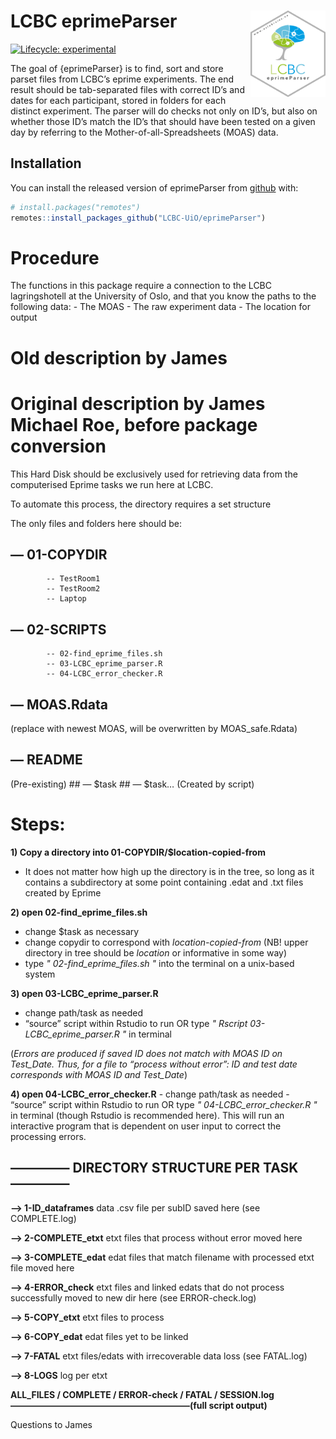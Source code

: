
<!-- README.md is generated from README.Rmd. Please edit that file -->

# LCBC eprimeParser <img src="man/figures/hex.png" align="right" alt="" width="120" />

<!-- badges: start -->

[![Lifecycle:
experimental](https://img.shields.io/badge/lifecycle-experimental-orange.svg)](https://www.tidyverse.org/lifecycle/#experimental)
<!-- badges: end -->

The goal of {eprimeParser} is to find, sort and store parset files from
LCBC’s eprime experiments. The end result should be tab-separated files
with correct ID’s and dates for each participant, stored in folders for
each distinct experiment. The parser will do checks not only on ID’s,
but also on whether those ID’s match the ID’s that should have been
tested on a given day by referring to the Mother-of-all-Spreadsheets
(MOAS) data.

## Installation

You can install the released version of eprimeParser from
[github](https://github.org) with:

``` r
# install.packages("remotes")
remotes::install_packages_github("LCBC-UiO/eprimeParser")
```

# Procedure

The functions in this package require a connection to the LCBC
lagringshotell at the University of Oslo, and that you know the paths to
the following data: - The MOAS - The raw experiment data - The location
for output

# Old description by James

# Original description by James Michael Roe, before package conversion

This Hard Disk should be exclusively used for retrieving data from the
computerised Eprime tasks we run here at LCBC.

To automate this process, the directory requires a set structure

The only files and folders here should be:

## — 01-COPYDIR

``` 
        -- TestRoom1
        -- TestRoom2
        -- Laptop
```

## — 02-SCRIPTS

``` 
        -- 02-find_eprime_files.sh
        -- 03-LCBC_eprime_parser.R
        -- 04-LCBC_error_checker.R
```

## — MOAS.Rdata

(replace with newest MOAS, will be overwritten by MOAS\_safe.Rdata)

## — README

(Pre-existing) \#\# — $task \#\# — $task… (Created by script)

# Steps:

**1) Copy a directory into 01-COPYDIR/$location-copied-from**

  - It does not matter how high up the directory is in the tree, so long
    as it contains a subdirectory at some point containing .edat and
    .txt files created by Eprime

**2) open 02-find\_eprime\_files.sh**

  - change $task as necessary
  - change copydir to correspond with *location-copied-from* (NB\! upper
    directory in tree should be *location* or informative in some way)
  - type *" 02-find\_eprime\_files.sh "* into the terminal on a
    unix-based system

**3) open 03-LCBC\_eprime\_parser.R**

  - change path/task as needed
  - “source” script within Rstudio to run OR type *" Rscript
    03-LCBC\_eprime\_parser.R "* in terminal

(*Errors are produced if saved ID does not match with MOAS ID on
Test\_Date. Thus, for a file to “process without error”: ID and test
date corresponds with MOAS ID and Test\_Date*)

**4) open 04-LCBC\_error\_checker.R** - change path/task as needed -
“source” script within Rstudio to run OR type *"
04-LCBC\_error\_checker.R "* in terminal (though Rstudio is recommended
here). This will run an interactive program that is dependent on user
input to correct the processing errors.

## ————– DIRECTORY STRUCTURE PER TASK ————–

**–\> 1-ID\_dataframes** data .csv file per subID saved here (see
COMPLETE.log)

**–\> 2-COMPLETE\_etxt** etxt files that process without error moved
here

**–\> 3-COMPLETE\_edat** edat files that match filename with processed
etxt file moved here

**–\> 4-ERROR\_check** etxt files and linked edats that do not process
successfully moved to new dir here (see ERROR-check.log)

**–\> 5-COPY\_etxt** etxt files to process

**–\> 6-COPY\_edat** edat files yet to be linked

**–\> 7-FATAL** etxt files/edats with irrecoverable data loss (see
FATAL.log)

**–\> 8-LOGS** log per etxt

**ALL\_FILES / COMPLETE / ERROR-check / FATAL / SESSION.log
————————————————————–(full script output)**

Questions to James
